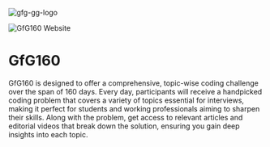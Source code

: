 ![gfg-gg-logo](https://github.com/user-attachments/assets/d0ff7e97-7845-47ad-949d-690e337450ca)

![GfG160 Website](https://www.geeksforgeeks.org/batch/gfg-160-problems?tab=Chapters)

# GfG160

GfG160 is designed to offer a comprehensive, topic-wise coding challenge over the span of 160 days. Every day, participants will receive a handpicked coding problem that covers a variety of topics essential for interviews, making it perfect for students and working professionals aiming to sharpen their skills. Along with the problem, get access to relevant articles and editorial videos that break down the solution, ensuring you gain deep insights into each topic.




